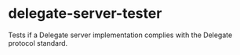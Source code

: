 # delegate-server-tester
Tests if a Delegate server implementation complies with the Delegate protocol standard.
